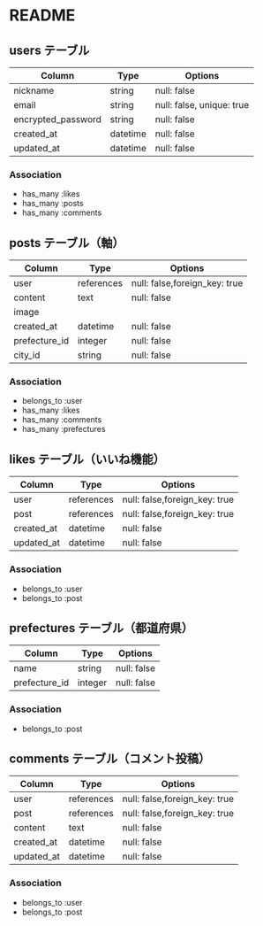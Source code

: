 # README

## users テーブル

| Column             | Type      | Options                       |
| ------------------ | ------    | -----------                   |
| nickname           | string    | null: false                   |
| email              | string    | null: false, unique: true     |
| encrypted_password | string    | null: false                   |
| created_at         | datetime  | null: false                   |
| updated_at         | datetime  | null: false                   |

### Association

- has_many :likes
- has_many :posts
- has_many :comments

## posts テーブル（軸）

| Column             | Type      | Options                      |
| ------------------ | ------    | -----------                  |
| user               | references| null: false,foreign_key: true|
| content            | text      | null: false                  |
| image              |           |                              |
| created_at         | datetime  | null: false                  |
| prefecture_id      | integer   | null: false                  |
| city_id            | string    | null: false                  |

### Association

- belongs_to :user
- has_many :likes
- has_many :comments
- has_many :prefectures

## likes テーブル（いいね機能）

| Column             | Type      | Options                      |
| ------------------ | ------    | -----------                  |
| user               | references| null: false,foreign_key: true|
| post               | references| null: false,foreign_key: true|
| created_at         | datetime  | null: false                  |
| updated_at         | datetime  | null: false                  |

### Association

- belongs_to :user
- belongs_to :post

## prefectures テーブル（都道府県）

| Column             | Type      | Options                      |
| ------------------ | ------    | -----------                  |
| name               | string    | null: false                  |
| prefecture_id      | integer   | null: false                  |

### Association

- belongs_to :post

## comments テーブル（コメント投稿）

| Column             | Type      | Options                      |
| ------------------ | ------    | -----------                  |
| user               | references| null: false,foreign_key: true|
| post               | references| null: false,foreign_key: true|
| content            | text      | null: false                  |
| created_at         | datetime  | null: false                  |
| updated_at         | datetime  | null: false                  |

### Association

- belongs_to :user
- belongs_to :post
